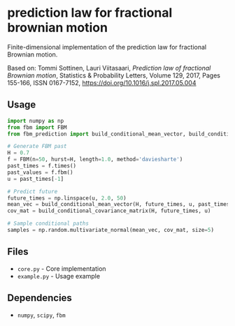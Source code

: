 # prediction law for fractional brownian motion

Finite-dimensional implementation of the prediction law for fractional Brownian motion.

Based on: Tommi Sottinen, Lauri Viitasaari, *Prediction law of fractional Brownian motion*, Statistics & Probability Letters, Volume 129, 2017, Pages 155-166, ISSN 0167-7152, https://doi.org/10.1016/j.spl.2017.05.004

## Usage
```python
import numpy as np
from fbm import FBM
from fbm_prediction import build_conditional_mean_vector, build_conditional_covariance_matrix

# Generate FBM past
H = 0.7
f = FBM(n=50, hurst=H, length=1.0, method='daviesharte')
past_times = f.times()
past_values = f.fbm()
u = past_times[-1]

# Predict future
future_times = np.linspace(u, 2.0, 50)
mean_vec = build_conditional_mean_vector(H, future_times, u, past_times, past_values)
cov_mat = build_conditional_covariance_matrix(H, future_times, u)

# Sample conditional paths
samples = np.random.multivariate_normal(mean_vec, cov_mat, size=5)
```

## Files

- `core.py` - Core implementation
- `example.py` - Usage example

## Dependencies

- `numpy`, `scipy`, `fbm`